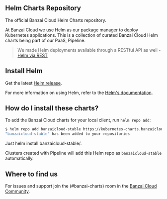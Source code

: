 ## Helm Charts Repository

The official Banzai Cloud Helm Charts repository.

At Banzai Cloud we use Helm as our package manager to deploy Kubernetes applications. This is a collection of curated Banzai Cloud Helm charts being part of our PaaS, Pipeline. 

>We made Helm deployments available through a RESTful API as well - [Helm via REST](https://banzaicloud.com/blog/helm-rest-api/)

## Install Helm

Get the latest [Helm release](https://github.com/kubernetes/helm#install).

For more information on using Helm, refer to the [Helm's documentation](https://github.com/kubernetes/helm#docs).

## How do I install these charts?

To add the Banzai Cloud charts for your local client, run `helm repo add`:

```bash
$ helm repo add banzaicloud-stable https://kubernetes-charts.banzaicloud.com
"banzaicloud-stable" has been added to your repositories
```

Just helm install banzaicloud-stable/<chart>.

Clusters created with Pipeline will add this Helm repo as `banzaicloud-stable` automatically.

## Where to find us

For issues and support join the (#banzai-charts) room in the [Banzai Cloud Community](https://pages.banzaicloud.com/invite-slack).
